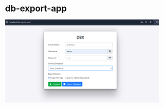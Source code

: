 # db-export-app
![Image](https://github.com/carmonamichael1426/db-export-app/blob/main/img/db-export-app.PNG)
